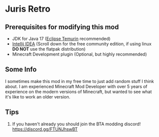 # Juris Retro

## Prerequisites for modifying this mod
- JDK for Java 17 ([Eclipse Temurin](https://adoptium.net/temurin/releases/) recommended)
- [Intellij IDEA](https://www.jetbrains.com/idea/download/) (Scroll down for the free community edition, if using linux **DO NOT** use the flatpak distribution)
- Minecraft Development plugin (Optional, but highly recommended)

## Some Info
I sometimes make this mod in my free time to just add random stuff I think about. I am experienced Minecraft Mod Developer
with over 5 years of experience on the modern versions of Minecraft, but wanted to see what it's like to work an older version.

## Tips
1. If you haven't already you should join the BTA modding discord! https://discord.gg/FTUNJhswBT
